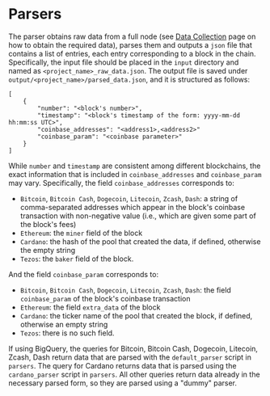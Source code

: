 # Parsers

The parser obtains raw data from a full node (see [Data Collection](data.md) page on how to obtain the required data), 
parses them and outputs a `json` file that contains a list of entries, each entry corresponding to a block in the chain. 
Specifically, the input file should be placed in the `input` directory and named as `<project_name>_raw_data.json`. 
The output file is saved under `output/<project_name>/parsed_data.json`, and it is structured as follows:

```
[
    {
        "number": "<block's number>",
        "timestamp": "<block's timestamp of the form: yyyy-mm-dd hh:mm:ss UTC>",
        "coinbase_addresses": "<address1>,<address2>"
        "coinbase_param": "<coinbase parameter>"
    }
]
```
While `number` and `timestamp` are consistent among different blockchains, the exact information that is included in 
`coinbase_addresses` and `coinbase_param` may vary. Specifically, the field `coinbase_addresses` corresponds to:

- `Bitcoin`, `Bitcoin Cash`, `Dogecoin`, `Litecoin`, `Zcash`, `Dash`: a string of comma-separated addresses which appear 
in the block's coinbase transaction with non-negative value (i.e., which are given some part of the block's fees)
- `Ethereum`: the `miner` field of the block
- `Cardano`: the hash of the pool that created the data, if defined, otherwise the empty string
- `Tezos`: the `baker` field of the block.

And the field `coinbase_param` corresponds to:

- `Bitcoin`, `Bitcoin Cash`, `Dogecoin`, `Litecoin`, `Zcash`, `Dash`: the field `coinbase_param` of the block's coinbase 
transaction
- `Ethereum`: the field `extra_data` of the block
- `Cardano`: the ticker name of the pool that created the block, if defined, otherwise an empty string
- `Tezos`: there is no such field.

If using BigQuery, the queries for Bitcoin, Bitcoin Cash, Dogecoin, Litecoin, Zcash, Dash return data that are parsed 
with the `default_parser` script in `parsers`. 
The query for Cardano returns data that is parsed using the `cardano_parser` script in `parsers`. 
All other queries return data already in the necessary parsed form, so they are parsed using a "dummy" parser.